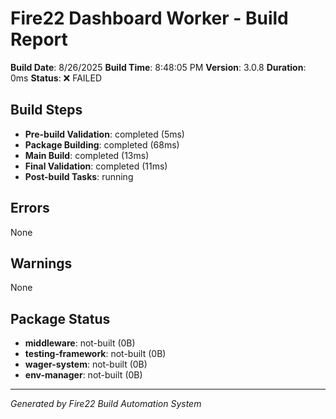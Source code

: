 # Fire22 Dashboard Worker - Build Report

**Build Date**: 8/26/2025 **Build Time**: 8:48:05 PM **Version**: 3.0.8
**Duration**: 0ms **Status**: ❌ FAILED

## Build Steps

- **Pre-build Validation**: completed (5ms)
- **Package Building**: completed (68ms)
- **Main Build**: completed (13ms)
- **Final Validation**: completed (11ms)
- **Post-build Tasks**: running

## Errors

None

## Warnings

None

## Package Status

- **middleware**: not-built (0B)
- **testing-framework**: not-built (0B)
- **wager-system**: not-built (0B)
- **env-manager**: not-built (0B)

---

_Generated by Fire22 Build Automation System_
